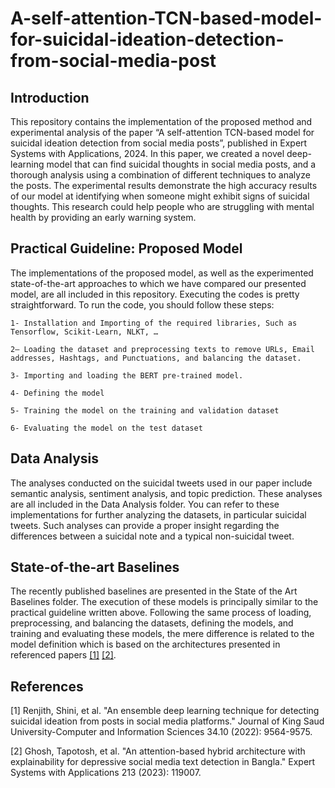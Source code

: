 # A-self-attention-TCN-based-model-for-suicidal-ideation-detection-from-social-media-post
## Introduction
This repository contains the implementation of the proposed method and experimental analysis of the paper “A self-attention TCN-based model for suicidal ideation detection from social media posts”, published in Expert Systems with Applications, 2024. 
In this paper, we created a novel deep-learning model that can find suicidal thoughts in social media posts, and a thorough analysis using a combination of different techniques to analyze the posts. The experimental results demonstrate the high accuracy results of our model at identifying when someone might exhibit signs of suicidal thoughts. This research could help people who are struggling with mental health by providing an early warning system.

## Practical Guideline: Proposed Model
The implementations of the proposed model, as well as the experimented state-of-the-art approaches to which we have compared our presented model, are all included in this repository. 
Executing the codes is pretty straightforward. To run the code, you should follow these steps:

    1- Installation and Importing of the required libraries, Such as Tensorflow, Scikit-Learn, NLKT, …
    
    2— Loading the dataset and preprocessing texts to remove URLs, Email addresses, Hashtags, and Punctuations, and balancing the dataset.
    
    3- Importing and loading the BERT pre-trained model.
    
    4- Defining the model
    
    5- Training the model on the training and validation dataset
    
    6- Evaluating the model on the test dataset

## Data Analysis
The analyses conducted on the suicidal tweets used in our paper include semantic analysis, sentiment analysis, and topic prediction. These analyses are all included in the Data Analysis folder. You can refer to these implementations for further analyzing the datasets, in particular suicidal tweets. Such analyses can provide a proper insight regarding the differences between a suicidal note and a typical non-suicidal tweet. 

## State-of-the-art Baselines
The recently published baselines are presented in the State of the Art Baselines folder. The execution of these models is principally similar to the practical guideline written above. Following the same process of loading, preprocessing, and balancing the datasets, defining the models, and training and evaluating these models, the mere difference is related to the model definition which is based on the architectures presented in referenced papers [[1]](#1) [[2]](#2). 

## References
<a id="1">[1]</a> 
Renjith, Shini, et al. "An ensemble deep learning technique for detecting suicidal ideation from posts in social media platforms." Journal of King Saud University-Computer and Information Sciences 34.10 (2022): 9564-9575.

<a id="2">[2]</a> 
Ghosh, Tapotosh, et al. "An attention-based hybrid architecture with explainability for depressive social media text detection in Bangla." Expert Systems with Applications 213 (2023): 119007.
